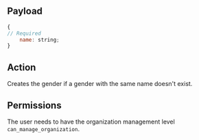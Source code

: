 ## Payload
```js
{
// Required
    name: string;
}
```

## Action
Creates the gender if a gender with the same name doesn't exist.

## Permissions
The user needs to have the organization management level `can_manage_organization`.
